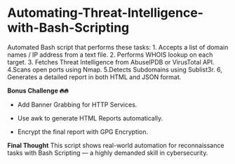 # Automating-Threat-Intelligence-with-Bash-Scripting
Automated Bash script that performs these tasks: 1. Accepts a list of domain names / IP address from a text file. 2. Performs WHOIS lookup on each target. 3. Fetches Threat Intelligence from AbuseIPDB or VirusTotal API. 4.Scans open ports using Nmap. 5.Detects Subdomains using Sublist3r. 6, Generates a detailed report in both HTML and JSON format.


**Bonus Challenge 🔥🔥**
- Add Banner Grabbing for HTTP Services.
- Use awk to generate HTML Reports automatically.

- Encrypt the final report with GPG Encryption.

**Final Thought**
This script shows real-world automation for reconnaissance tasks with Bash Scripting — a
highly demanded skill in cybersecurity.
